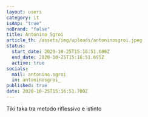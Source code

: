 ```yaml
---
layout: users
category: it
isAmp: "true"
noBrand: "false"
title: Antonino Sgroi
article_th: /assets/img/uploads/antoninosgroi.jpeg
status:
  start_date: 2020-10-25T15:16:51.688Z
  end_date: 2020-10-25T15:16:51.695Z
  active: true
socials:
  mail: antonino.sgroi
  in: antoninosgroi_
published: true
date: 2020-10-25T15:16:51.700Z
---
```

Tiki taka tra metodo riflessivo e istinto